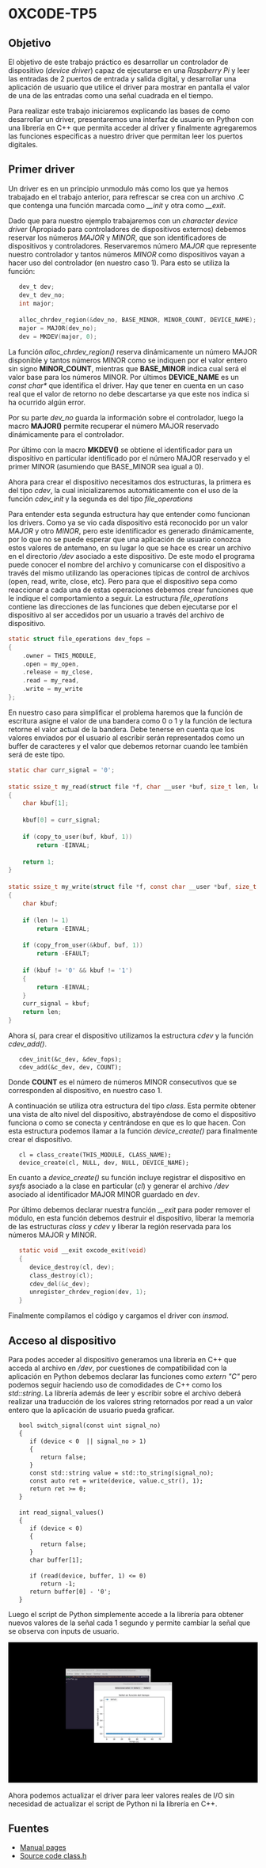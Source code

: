 # 0XC0DE-TP5

## Objetivo

El objetivo de este trabajo práctico es desarrollar un controlador de dispositivo (*device driver*) capaz de ejecutarse en una *Raspberry Pi* y leer las entradas de 2 puertos de entrada y salida digital, y desarrollar una aplicación de usuario que utilice el driver para mostrar en pantalla el valor de una de las entradas como una señal cuadrada en el tiempo.

Para realizar este trabajo iniciaremos explicando las bases de como desarrollar un driver, presentaremos una interfaz de usuario en Python con una librería en C++ que permita acceder al driver y finalmente agregaremos las funciones especificas a nuestro driver que permitan leer los puertos digitales.

## Primer driver

Un driver es en un principio unmodulo más como los que ya hemos trabajado en el trabajo anterior, para refrescar se crea con un archivo  .C que contenga una función marcada como *__init* y otra como *__exit*.

Dado que para nuestro ejemplo trabajaremos con un *character device driver* (Apropiado para controladores de dispositivos externos) debemos reservar los números *MAJOR* y *MINOR*, que son identificadores de dispositivos y controladores. Reservaremos número *MAJOR* que represente nuestro controlador y tantos números *MINOR* como dispositivos vayan a hacer uso del controlador (en nuestro caso 1). Para esto se utiliza la función:

```C
   dev_t dev;
   dev_t dev_no;
   int major;
   
   alloc_chrdev_region(&dev_no, BASE_MINOR, MINOR_COUNT, DEVICE_NAME);
   major = MAJOR(dev_no);
   dev = MKDEV(major, 0);
```

La función *alloc_chrdev_region()* reserva dinámicamente un número MAJOR disponible y tantos números MINOR como se indiquen por el valor entero sin signo **MINOR_COUNT**, mientras que **BASE_MINOR** indica cual será el valor base para los números MINOR. Por últimos **DEVICE_NAME** es un _const char*_ que identifica el driver. Hay que tener en cuenta en un caso real que el valor de retorno no debe descartarse ya que este nos indica si ha ocurrido algún error.

Por su parte *dev_no* guarda la información sobre el controlador, luego la macro **MAJOR()** permite recuperar el número MAJOR reservado dinámicamente para el controlador.

Por último con la macro **MKDEV()** se obtiene el identificador para un dispositivo en particular identificado por el número MAJOR reservado y el primer MINOR (asumiendo que BASE_MINOR sea igual a 0).

Ahora para crear el dispositivo necesitamos dos estructuras, la primera es del tipo *cdev*, la cual inicializaremos automáticamente con el uso de la función *cdev_init* y la segunda es del tipo *file_operations*

Para entender esta segunda estructura hay que entender como funcionan los drivers. Como ya se vio cada dispositivo está reconocido por un valor *MAJOR* y otro *MINOR*, pero este identificador es generado dinámicamente, por lo que no se puede esperar que una aplicación de usuario conozca estos valores de antemano, en su lugar lo que se hace es crear un archivo en el directorio */dev* asociado a este dispositivo. De este modo el programa puede conocer el nombre del archivo y comunicarse con el dispositivo a través del mismo utilizando las operaciones típicas de control de archivos (open, read, write, close, etc). Pero para que el dispositivo sepa como reaccionar a cada una de estas operaciones debemos crear funciones que le indique el comportamiento a seguir. La estructura *file_operations* contiene las direcciones de las funciones que deben ejecutarse por el dispositivo al ser accedidos por un usuario a través del archivo de dispositivo.

```C
static struct file_operations dev_fops =
{
    .owner = THIS_MODULE,
    .open = my_open,
    .release = my_close,
    .read = my_read,
    .write = my_write
};
```

En nuestro caso para simplificar el problema haremos que la función de escritura asigne el valor de una bandera como 0 o 1 y la función de lectura retorne el valor actual de la bandera. Debe tenerse en cuenta que los valores enviados por el usuario al escribir serán representados como un buffer de caracteres y el valor que debemos retornar cuando lee también será de este tipo.

```C
static char curr_signal = '0';

static ssize_t my_read(struct file *f, char __user *buf, size_t len, loff_t *off)
{
    char kbuf[1];

    kbuf[0] = curr_signal;

    if (copy_to_user(buf, kbuf, 1))
        return -EINVAL;

    return 1;
}

static ssize_t my_write(struct file *f, const char __user *buf, size_t len, loff_t *off)
{
    char kbuf;

    if (len != 1)
        return -EINVAL;

    if (copy_from_user(&kbuf, buf, 1))
        return -EFAULT;

    if (kbuf != '0' && kbuf != '1')
    {
        return -EINVAL;
    }
    curr_signal = kbuf;
    return len;
}
```

Ahora sí, para crear el dispositivo utilizamos la estructura *cdev* y la función *cdev_add()*.

```
   cdev_init(&c_dev, &dev_fops);
   cdev_add(&c_dev, dev, COUNT);
```

Donde **COUNT** es el número de números MINOR consecutivos que se corresponden al dispositivo, en nuestro caso 1.

A continuación se utiliza otra estructura del tipo *class*. Esta permite obtener una vista de alto nivel del dispositivo, abstrayéndose de como el dispositivo funciona o como se conecta y centrándose en que es lo que hacen. Con esta estructura podemos llamar a la función *device_create()* para finalmente crear el dispositivo. 

```
   cl = class_create(THIS_MODULE, CLASS_NAME);
   device_create(cl, NULL, dev, NULL, DEVICE_NAME);
```

En cuanto a *device_create()* su función incluye registrar el dispositivo en *sysfs* asociado a la clase en particular (*cl*) y generar el archivo */dev* asociado al identificador MAJOR MINOR guardado en *dev*.

Por último debemos declarar nuestra función *__exit* para poder remover el módulo, en esta función debemos destruir el dispositivo, liberar la memoria de las estructuras *class* y *cdev* y liberar la región reservada para los números MAJOR y MINOR.

```C
   static void __exit oxcode_exit(void)
   {
      device_destroy(cl, dev);
      class_destroy(cl);
      cdev_del(&c_dev);
      unregister_chrdev_region(dev, 1);
   }
```

Finalmente compilamos el código y cargamos el driver con *insmod*.

## Acceso al dispositivo

Para podes acceder al dispositivo generamos una librería en C++ que acceda al archivo en */dev*, por cuestiones de compatibilidad con la aplicación en Python debemos declarar las funciones como *extern "C"* pero podemos seguir haciendo uso de comodidades de C++ como los *std::string*. La librería además de leer y escribir sobre el archivo deberá realizar una traducción de los valores string retornados por read a un valor entero que la aplicación de usuario pueda graficar.

```
   bool switch_signal(const uint signal_no)
   {
      if (device < 0  || signal_no > 1)
      {
         return false;
      }
      const std::string value = std::to_string(signal_no);
      const auto ret = write(device, value.c_str(), 1);
      return ret >= 0;
   }

   int read_signal_values()
   {
      if (device < 0)
      {
         return false;
      }
      char buffer[1];

      if (read(device, buffer, 1) <= 0)
         return -1;
      return buffer[0] - '0';
   }
```

Luego el script de Python simplemente accede a la librería para obtener nuevos valores de la señal cada 1 segundo y permite cambiar la señal que se observa con inputs de usuario.

![](img/app.gif)

Ahora podemos actualizar el driver para leer valores reales de I/O sin necesidad de actualizar el script de Python ni la librería en C++.

## Fuentes

- [Manual pages](https://manpages.debian.org/testing/linux-manual-4.8/index.html)
- [Source code class.h](https://elixir.bootlin.com/linux/v6.14.3/source/include/linux/device/class.h#L226)


